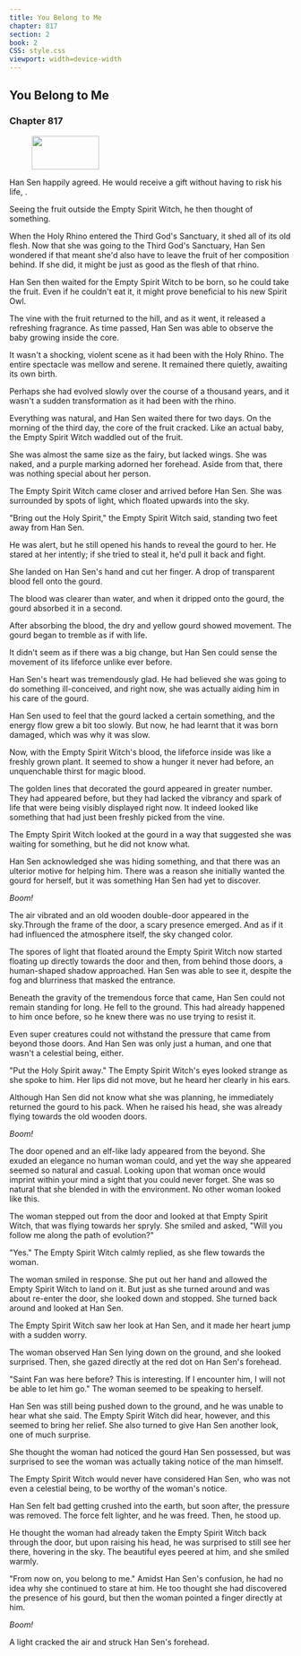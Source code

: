 ```yaml
---
title: You Belong to Me
chapter: 817
section: 2
book: 2
CSS: style.css
viewport: width=device-width
---
```


## You Belong to Me

### Chapter 817

<figure>
	<img src="../Images/gem.gif" alt="" id="gem" width="120" height="60" />
</figure>

Han Sen happily agreed. He would receive a gift without having to risk his life, .

Seeing the fruit outside the Empty Spirit Witch, he then thought of something.

When the Holy Rhino entered the Third God's Sanctuary, it shed all of its old flesh. Now that she was going to the Third God's Sanctuary, Han Sen wondered if that meant she'd also have to leave the fruit of her composition behind. If she did, it might be just as good as the flesh of that rhino.

Han Sen then waited for the Empty Spirit Witch to be born, so he could take the fruit. Even if he couldn't eat it, it might prove beneficial to his new Spirit Owl.

The vine with the fruit returned to the hill, and as it went, it released a refreshing fragrance. As time passed, Han Sen was able to observe the baby growing inside the core.

It wasn't a shocking, violent scene as it had been with the Holy Rhino. The entire spectacle was mellow and serene. It remained there quietly, awaiting its own birth.

Perhaps she had evolved slowly over the course of a thousand years, and it wasn't a sudden transformation as it had been with the rhino.

Everything was natural, and Han Sen waited there for two days. On the morning of the third day, the core of the fruit cracked. Like an actual baby, the Empty Spirit Witch waddled out of the fruit.

She was almost the same size as the fairy, but lacked wings. She was naked, and a purple marking adorned her forehead. Aside from that, there was nothing special about her person.

The Empty Spirit Witch came closer and arrived before Han Sen. She was surrounded by spots of light, which floated upwards into the sky.

"Bring out the Holy Spirit," the Empty Spirit Witch said, standing two feet away from Han Sen.

He was alert, but he still opened his hands to reveal the gourd to her. He stared at her intently; if she tried to steal it, he'd pull it back and fight.

She landed on Han Sen's hand and cut her finger. A drop of transparent blood fell onto the gourd.

The blood was clearer than water, and when it dripped onto the gourd, the gourd absorbed it in a second.

After absorbing the blood, the dry and yellow gourd showed movement. The gourd began to tremble as if with life.

It didn't seem as if there was a big change, but Han Sen could sense the movement of its lifeforce unlike ever before.

Han Sen's heart was tremendously glad. He had believed she was going to do something ill-conceived, and right now, she was actually aiding him in his care of the gourd.

Han Sen used to feel that the gourd lacked a certain something, and the energy flow grew a bit too slowly. But now, he had learnt that it was born damaged, which was why it was slow.

Now, with the Empty Spirit Witch's blood, the lifeforce inside was like a freshly grown plant. It seemed to show a hunger it never had before, an unquenchable thirst for magic blood.

The golden lines that decorated the gourd appeared in greater number. They had appeared before, but they had lacked the vibrancy and spark of life that were being visibly displayed right now. It indeed looked like something that had just been freshly picked from the vine.

The Empty Spirit Witch looked at the gourd in a way that suggested she was waiting for something, but he did not know what.

Han Sen acknowledged she was hiding something, and that there was an ulterior motive for helping him. There was a reason she initially wanted the gourd for herself, but it was something Han Sen had yet to discover.

*Boom!*

The air vibrated and an old wooden double-door appeared in the sky.Through the frame of the door, a scary presence emerged. And as if it had influenced the atmosphere itself, the sky changed color.

The spores of light that floated around the Empty Spirit Witch now started floating up directly towards the door and then, from behind those doors, a human-shaped shadow approached. Han Sen was able to see it, despite the fog and blurriness that masked the entrance.

Beneath the gravity of the tremendous force that came, Han Sen could not remain standing for long. He fell to the ground. This had already happened to him once before, so he knew there was no use trying to resist it.

Even super creatures could not withstand the pressure that came from beyond those doors. And Han Sen was only just a human, and one that wasn't a celestial being, either.

"Put the Holy Spirit away." The Empty Spirit Witch's eyes looked strange as she spoke to him. Her lips did not move, but he heard her clearly in his ears.

Although Han Sen did not know what she was planning, he immediately returned the gourd to his pack. When he raised his head, she was already flying towards the old wooden doors.

*Boom!*

The door opened and an elf-like lady appeared from the beyond. She exuded an elegance no human woman could, and yet the way she appeared seemed so natural and casual. Looking upon that woman once would imprint within your mind a sight that you could never forget. She was so natural that she blended in with the environment. No other woman looked like this.

The woman stepped out from the door and looked at that Empty Spirit Witch, that was flying towards her spryly. She smiled and asked, "Will you follow me along the path of evolution?"

"Yes." The Empty Spirit Witch calmly replied, as she flew towards the woman.

The woman smiled in response. She put out her hand and allowed the Empty Spirit Witch to land on it. But just as she turned around and was about re-enter the door, she looked down and stopped. She turned back around and looked at Han Sen.

The Empty Spirit Witch saw her look at Han Sen, and it made her heart jump with a sudden worry.

The woman observed Han Sen lying down on the ground, and she looked surprised. Then, she gazed directly at the red dot on Han Sen's forehead.

"Saint Fan was here before? This is interesting. If I encounter him, I will not be able to let him go." The woman seemed to be speaking to herself.

Han Sen was still being pushed down to the ground, and he was unable to hear what she said. The Empty Spirit Witch did hear, however, and this seemed to bring her relief. She also turned to give Han Sen another look, one of much surprise.

She thought the woman had noticed the gourd Han Sen possessed, but was surprised to see the woman was actually taking notice of the man himself.

The Empty Spirit Witch would never have considered Han Sen, who was not even a celestial being, to be worthy of the woman's notice.

Han Sen felt bad getting crushed into the earth, but soon after, the pressure was removed. The force felt lighter, and he was freed. Then, he stood up.

He thought the woman had already taken the Empty Spirit Witch back through the door, but upon raising his head, he was surprised to still see her there, hovering in the sky. The beautiful eyes peered at him, and she smiled warmly.

"From now on, you belong to me." Amidst Han Sen's confusion, he had no idea why she continued to stare at him. He too thought she had discovered the presence of his gourd, but then the woman pointed a finger directly at him.

*Boom!*

A light cracked the air and struck Han Sen's forehead.